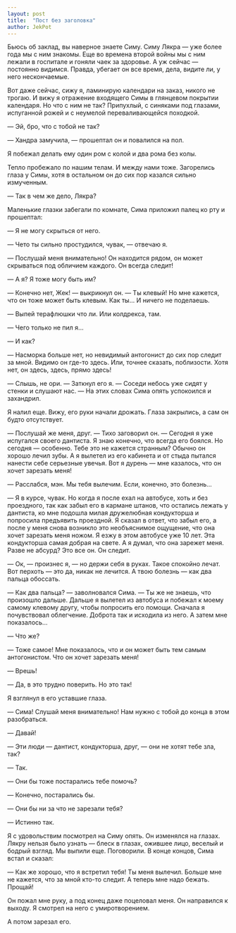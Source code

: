 ```yaml
---
layout: post
title:  "Пост без заголовка"
author: JekPot
---
```


Бьюсь об заклад, вы наверное знаете Симу. Симу Лякра — уже более года мы с ним знакомы. Еще во времена второй войны мы с ним лежали в госпитале и гоняли чаек за здоровье. А уж сейчас — постоянно видимся. Правда, убегает он все время, дела, видите ли, у него нескончаемые.

Вот даже сейчас, сижу я, ламинирую календари на заказ, никого не трогаю. И вижу я отражение входящего Симы в глянцевом покрытии календаря. Но что с ним не так? Припухлый, с синяками под глазами, испуганной рожей и с неумелой переваливающейся походкой.

— Эй, бро, что с тобой не так?

— Хандра замучила, — прошептал он и повалился на пол.

Я побежал делать ему один ром с колой и два рома без колы.

Тепло пробежало по нашим телам. И между нами тоже. Загорелись глаза у Симы, хотя в остальном он до сих пор казался сильно измученным.

— Так в чем же дело, Лякра?

Маленькие глазки забегали по комнате, Сима приложил палец ко рту и прошептал:

— Я не могу скрыться от него.

— Чето ты сильно простудился, чувак, — отвечаю я.

— Послушай меня внимательно! Он находится рядом, он может скрываться под обличием каждого. Он всегда следит!

— А я? Я тоже могу быть им?

— Конечно нет, Жек! — выкрикнул он. — Ты клевый! Но мне кажется, что он тоже может быть клевым. Как ты... И ничего не поделаешь.

— Выпей терафлюшки что ли. Или колдрекса, там.

— Чего только не пил я...

— И как?

— Насморка больше нет, но невидимый антогонист до сих пор следит за мной. Видимо он где-то здесь. Или, точнее сказать, поблизости. Хотя нет, он здесь, здесь, прямо здесь!

— Слышь, не ори. — Заткнул его я. — Соседи небось уже сидят у стенки и слушают нас. — На этих словах Сима опять успокоился и захандрил.

Я налил еще. Вижу, его руки начали дрожать. Глаза закрылись, а сам он будто отсутствует.

— Послушай же меня, друг. — Тихо заговорил он. — Сегодня я уже испугался своего дантиста. Я знаю конечно, что всегда его боялся. Но сегодня — особенно. Тебе это не кажется странным? Обычно он хорошо лечил зубы. А я вылетел из его кабинета и от стыда пытался нанести себе серьезные увечья. Вот я дурень — мне казалось, что он хочет зарезать меня!

— Расслабся, мэн. Мы тебя вылечим. Если, конечно, это болезнь...

— Я в курсе, чувак. Но когда я после ехал на автобусе, хоть и без проездного, так как забыл его в кармане штанов, что остались лежать у дантиста, ко мне подошла милая дружелюбная кондукторша и попросила предъявить проездной. Я сказал в ответ, что забыл его, а после у меня снова возникло это необъяснимое ощущение, что она хочет зарезать меня ножом. Я езжу в этом автобусе уже 10 лет. Эта кондукторша самая добрая на свете. А я думал, что она зарежет меня. Разве не абсурд? Это все он. Он следит.

— Ок, — произнес я, — но держи себя в руках. Такое спокойно лечат. Вот перхоть — это да, никак не лечится. А твою болезнь — как два пальца обоссать.

— Как два пальца? — заволновался Сима. — Ты же не знаешь, что произошло дальше. Дальше я вылетел из автобуса и побежал к моему самому клевому другу, чтобы попросить его помощи. Сначала я почувствовал облегчение. Доброта так и исходила из него. А затем мне показалось...

— Что же?

— Тоже самое! Мне показалось, что и он может быть тем самым антогонистом. Что он хочет зарезать меня!

— Врешь!

— Да, в это трудно поверить. Но это так!

Я взглянул в его уставшие глаза.

— Сима! Слушай меня внимательно! Нам нужно с тобой до конца в этом разобраться.

— Давай!

— Эти люди — дантист, кондукторша, друг, — они не хотят тебе зла, так?

— Так.

— Они бы тоже постарались тебе помочь?

— Конечно, постарались бы.

— Они бы ни за что не зарезали тебя?

— Истинно так.

Я с удовольствим посмотрел на Симу опять. Он изменялся на глазах. Лякру нельзя было узнать — блеск в глазах, ожившее лицо, веселый и бодрый взгляд. Мы выпили еще. Поговорили. В конце концов, Сима встал и сказал:

— Как же хорошо, что я встретил тебя! Ты меня вылечил. Больше мне не кажется, что за мной кто-то следит. А теперь мне надо бежать. Прощай!

Он пожал мне руку, а под конец даже поцеловал меня. Он направился к выходу. Я смотрел на него с умиротворением.

А потом зарезал его.
